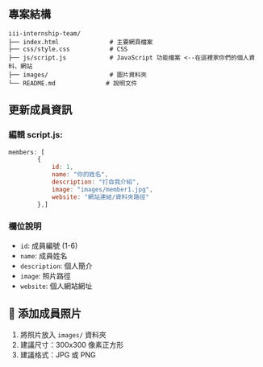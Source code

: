 ##  專案結構

```
iii-internship-team/
├── index.html              # 主要網頁檔案
├── css/style.css           # CSS
├── js/script.js            # JavaScript 功能檔案 <--在這裡家你們的個人資料、網站
├── images/                 # 圖片資料夾
└── README.md              # 說明文件
```

##  更新成員資訊

### 編輯 script.js:
```javascript
members: [
        {
            id: 1,
            name: "你的姓名",
            description: "打自我介紹",
            image: "images/member1.jpg",
            website: "網站連結/資料夾路徑"
        },]
```

### 欄位說明
- `id`: 成員編號 (1-6)
- `name`: 成員姓名
- `description`: 個人簡介
- `image`: 照片路徑
- `website`: 個人網站網址

## 📸 添加成員照片

1. 將照片放入 `images/` 資料夾
2. 建議尺寸：300x300 像素正方形
3. 建議格式：JPG 或 PNG


